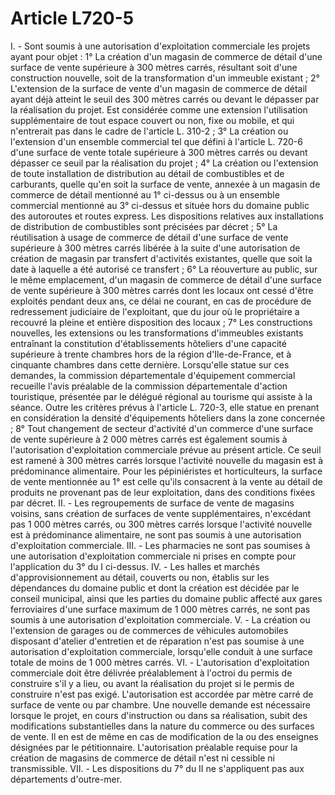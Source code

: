 # Article L720-5

I. - Sont soumis à une autorisation d'exploitation commerciale les projets ayant pour objet :   1° La création d'un magasin de commerce de détail d'une surface de vente supérieure à 300 mètres carrés, résultant soit d'une construction nouvelle, soit de la transformation d'un immeuble existant ;   2° L'extension de la surface de vente d'un magasin de commerce de détail ayant déjà atteint le seuil des 300 mètres carrés ou devant le dépasser par la réalisation du projet. Est considérée comme une extension l'utilisation supplémentaire de tout espace couvert ou non, fixe ou mobile, et qui n'entrerait pas dans le cadre de l'article L. 310-2 ;   3° La création ou l'extension d'un ensemble commercial tel que défini à l'article L. 720-6 d'une surface de vente totale supérieure à 300 mètres carrés ou devant dépasser ce seuil par la réalisation du projet ;   4° La création ou l'extension de toute installation de distribution au détail de combustibles et de carburants, quelle qu'en soit la surface de vente, annexée à un magasin de commerce de détail mentionné au 1° ci-dessus ou à un ensemble commercial mentionné au 3° ci-dessus et située hors du domaine public des autoroutes et routes express.   Les dispositions relatives aux installations de distribution de combustibles sont précisées par décret ;   5° La réutilisation à usage de commerce de détail d'une surface de vente supérieure à 300 mètres carrés libérée à la suite d'une autorisation de création de magasin par transfert d'activités existantes, quelle que soit la date à laquelle a été autorisé ce transfert ;   6° La réouverture au public, sur le même emplacement, d'un magasin de commerce de détail d'une surface de vente supérieure à 300 mètres carrés dont les locaux ont cessé d'être exploités pendant deux ans, ce délai ne courant, en cas de procédure de redressement judiciaire de l'exploitant, que du jour où le propriétaire a recouvré la pleine et entière disposition des locaux ;   7° Les constructions nouvelles, les extensions ou les transformations d'immeubles existants entraînant la constitution d'établissements hôteliers d'une capacité supérieure à trente chambres hors de la région d'Ile-de-France, et à cinquante  chambres dans cette dernière.   Lorsqu'elle statue sur ces demandes, la commission départementale d'équipement commercial recueille l'avis préalable de la commission départementale d'action touristique, présentée par le délégué régional au tourisme qui assiste à la séance. Outre les critères prévus à l'article L. 720-3, elle statue en prenant en considération la densité d'équipements hôteliers dans la zone concernée ;   8° Tout changement de secteur d'activité d'un commerce d'une surface de vente supérieure à 2 000 mètres carrés est également soumis à l'autorisation d'exploitation commerciale prévue au présent article. Ce seuil est ramené à 300 mètres carrés lorsque l'activité nouvelle du magasin est à prédominance alimentaire.   Pour les pépiniéristes et horticulteurs, la surface de vente mentionnée au 1° est celle qu'ils consacrent à la vente au détail de produits ne provenant pas de leur exploitation, dans des conditions fixées par décret.   II. - Les regroupements de surface de vente de magasins voisins, sans création de surfaces de vente supplémentaires, n'excédant pas 1 000 mètres carrés, ou 300 mètres carrés lorsque l'activité nouvelle est à prédominance alimentaire, ne sont pas soumis à une autorisation d'exploitation commerciale.   III. - Les pharmacies ne sont pas soumises à une autorisation d'exploitation commerciale ni prises en compte pour l'application du 3° du I ci-dessus.   IV. - Les halles et marchés d'approvisionnement au détail, couverts ou non, établis sur les dépendances du domaine public et dont la création est décidée par le conseil municipal, ainsi que les parties du domaine public affecté aux gares ferroviaires d'une surface maximum de 1 000 mètres carrés, ne sont pas soumis à une autorisation d'exploitation commerciale.   V. - La création ou l'extension de garages ou de commerces de véhicules automobiles disposant d'atelier d'entretien et de réparation n'est pas soumise à une autorisation d'exploitation commerciale, lorsqu'elle conduit à une surface totale de moins de 1 000 mètres carrés.   VI. - L'autorisation d'exploitation commerciale doit être délivrée préalablement à l'octroi du permis de construire s'il y a lieu, ou avant la réalisation du projet si le permis de construire n'est pas exigé.   L'autorisation est accordée par mètre carré de surface de vente ou par chambre.   Une nouvelle demande est nécessaire lorsque le projet, en cours d'instruction ou dans sa réalisation, subit des modifications substantielles dans la nature du commerce ou des surfaces de vente. Il en est de même en cas de modification de la ou des enseignes désignées par le pétitionnaire.   L'autorisation préalable requise pour la création de magasins de commerce de détail n'est ni cessible ni transmissible.   VII. - Les dispositions du 7° du II ne s'appliquent pas aux départements d'outre-mer.